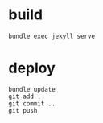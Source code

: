 # build

    bundle exec jekyll serve

# deploy

    bundle update
    git add .
    git commit ..
    git push

